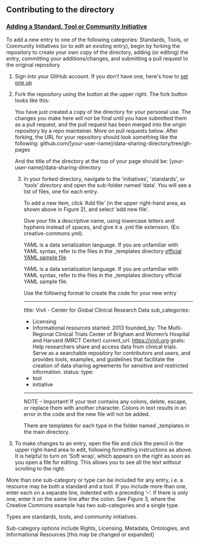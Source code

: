 ## Contributing to the directory

### [Adding a Standard, Tool or Community Initiative](https://metadata-research.github.io/data-sharing-directory/)

To add a new entry to one of the following categories: Standards, Tools, or Community Initiatives (or to edit an existing entry), begin by forking the repository to create your own copy of the directory, adding (or editing) the entry, committing your additions/changes, and submitting a pull request to the original repository.

1. Sign into your GitHub account.
   If you don't have one, here's how to [set one up](https://github.com/join)

2. Fork the repository using the button at the upper right. The fork button looks like this:
   
   You have just created a copy of the directory for your personal use. The changes you make here will not be final
   until you have submitted them as a pull request, and the pull    request has been merged into the origin repository
   by a repo maintainer. More on pull requests below. 
   After forking, the URL for your repository should look something like the following:
   github.com/[your-user-name]/data-sharing-directory/tree/gh-pages

   And the title of the directory at the top of your page should be: 
   [your-user-name]/data-sharing-directory

   3. In your forked directory, navigate to the ‘initiatives’, 'standards', or ‘tools’ directory and open
      the sub-folder named ‘data’. You will see a list of files, one for each entry. 

      To add a new item, click ‘Add file’ (in the upper right-hand area, as shown above in Figure 2), and select ‘add new file’. 
   
      Give your file a descriptive name, using lowercase letters and hyphens instead of spaces, and give it a .yml file extension. (Ex: creative-commons.yml).

      YAML is a data serialization language. If you are unfamiliar with YAML syntax, refer to the files in the _templates directory [official YAML sample file](http://www.yaml.org/start.html)

      YAML is a data serialization language. If you are unfamiliar with YAML syntax, refer to the files in the _templates directory official YAML sample file.
   
      Use the following format to create the code for your new entry
   
         ---
         title: Vivli - Center for Global Clinical Research Data
         sub_categories:
         - Licensing
         - Informational resources
         started: 2013
         founded_by: The Multi-Regional Clinical Trials Center of Brigham and Women’s Hospital and Harvard (MRCT Center)
         current_url: https://vivli.org
         goals: Help researchers share and access data from clinical trials. Serve as a searchable repository for contributors and users, and provides tools, examples, and guidelines that facilitate the creation of data sharing agreements for sensitive and restricted information.
         status:
         type:
         - tool
         - initiative
         ---


      NOTE – Important! If your text contains any colons, delete, escape, or replace them with another character. Colons in text results in an error in the code and the new file will not be added.

      There are templates for each type in the folder named _templates in the main directory. 

 4. To make changes to an entry, open the file and click the pencil in the upper right-hand area to edit, following formatting 
    instructions as above. It is helpful to turn on ‘Soft wrap’, which appears on the right as soon as you open a file for editing. This allows you to see all the text without scrolling to the right.
   
   More than one sub-category or type can be included for any entry, i.e. a resource may be both a standard and a tool. If you include more than one, enter each on a separate line, indented with a preceding ‘–‘. If there is only one, enter it on the same line after the colon. See Figure 3, where the Creative Commons example has two sub-categories and a single type.
   
   Types are standards, tools, and community initiatives.

   Sub-category options include Rights, Licensing, Metadata, Ontologies, and Informational Resources [this may be changed or expanded]
